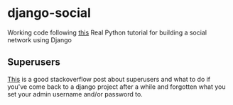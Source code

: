 # django-social
Working code following [this](https://realpython.com/django-social-network-1/) Real Python tutorial for building a social network using Django

## Superusers
[This](https://stackoverflow.com/questions/6358030/how-to-reset-django-admin-password) is a good stackoverflow post about superusers and what to do if you've come back to a django project after a while and forgotten what you set your admin username and/or password to.
